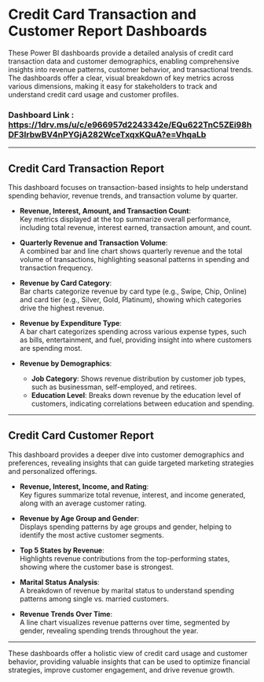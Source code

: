 # Credit Card Transaction and Customer Report Dashboards

These Power BI dashboards provide a detailed analysis of credit card transaction data and customer demographics, enabling comprehensive insights into revenue patterns, customer behavior, and transactional trends. The dashboards offer a clear, visual breakdown of key metrics across various dimensions, making it easy for stakeholders to track and understand credit card usage and customer profiles.

### Dashboard Link : https://1drv.ms/u/c/e966957d2243342e/EQu622TnC5ZEi98hDF3IrbwBV4nPYGjA282WceTxqxKQuA?e=VhqaLb

---

## Credit Card Transaction Report

This dashboard focuses on transaction-based insights to help understand spending behavior, revenue trends, and transaction volume by quarter.

- **Revenue, Interest, Amount, and Transaction Count**:  
  Key metrics displayed at the top summarize overall performance, including total revenue, interest earned, transaction amount, and count.
  
- **Quarterly Revenue and Transaction Volume**:  
  A combined bar and line chart shows quarterly revenue and the total volume of transactions, highlighting seasonal patterns in spending and transaction frequency.
  
- **Revenue by Card Category**:  
  Bar charts categorize revenue by card type (e.g., Swipe, Chip, Online) and card tier (e.g., Silver, Gold, Platinum), showing which categories drive the highest revenue.
  
- **Revenue by Expenditure Type**:  
  A bar chart categorizes spending across various expense types, such as bills, entertainment, and fuel, providing insight into where customers are spending most.
  
- **Revenue by Demographics**:
  - **Job Category**: Shows revenue distribution by customer job types, such as businessman, self-employed, and retirees.
  - **Education Level**: Breaks down revenue by the education level of customers, indicating correlations between education and spending.
  
---

## Credit Card Customer Report

This dashboard provides a deeper dive into customer demographics and preferences, revealing insights that can guide targeted marketing strategies and personalized offerings.

- **Revenue, Interest, Income, and Rating**:  
  Key figures summarize total revenue, interest, and income generated, along with an average customer rating.
  
- **Revenue by Age Group and Gender**:  
  Displays spending patterns by age groups and gender, helping to identify the most active customer segments.
  
- **Top 5 States by Revenue**:  
  Highlights revenue contributions from the top-performing states, showing where the customer base is strongest.
  
- **Marital Status Analysis**:  
  A breakdown of revenue by marital status to understand spending patterns among single vs. married customers.
  
- **Revenue Trends Over Time**:  
  A line chart visualizes revenue patterns over time, segmented by gender, revealing spending trends throughout the year.

---

These dashboards offer a holistic view of credit card usage and customer behavior, providing valuable insights that can be used to optimize financial strategies, improve customer engagement, and drive revenue growth.

